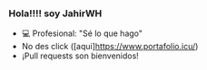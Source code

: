 ### Hola!!!! soy JahirWH  
- 💻 Profesional: "Sé lo que hago" 
- No des click ([aqui]https://www.portafolio.icu/)
- ¡Pull requests son bienvenidos!


<!---
JahirWH/JahirWH is a ✨ special ✨ repository because its `README.md` (this file) appears on your GitHub profile.
You can click the Preview link to take a look at your changes.
--->
